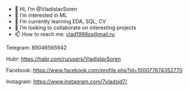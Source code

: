 - 👋 Hi, I’m @VladislavSoren
- 👀 I’m interested in ML
- 🌱 I’m currently learning EDA, SQL, CV
- 💞️ I’m looking to collaborate on interesting projects
- 📫 How to reach me:
vlad1998ss@mail.ru

Telegram: 89046565942 

Hubr: https://habr.com/ru/users/VladislavSoren 

Facebook: https://www.facebook.com/profile.php?id=100077674352770 

Instagram: https://www.instagram.com/7vladsid7/


